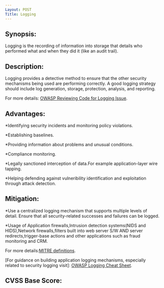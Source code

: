 ```yaml
---
Layout: POST
Title: Logging
---
```


Synopsis:
---------------
Logging is the recording of information into storage that details who performed what and when they did it (like an audit trail).

Description:
-------------------
Logging provides a detective method to ensure that the other security mechanisms being used are performing correctly. A good logging strategy should include log generation, storage, protection, analysis, and reporting.

For more details: [OWASP Reviewing Code for Logging Issue](https://www.owasp.org/index.php/Reviewing_Code_for_Logging_Issues).
 

Advantages:
------------
*Identifying security incidents and monitoring policy violations.

*Establishing baselines.

*Providing information about problems and unusual conditions.

*Compliance monitoring.

*Legally sanctioned interception of data.For example application-layer wire tapping.

*Helping defending against vulneribility identification and exploitation through attack detection.



Mitigation:
----------------
*Use a centralized logging mechanism that supports multiple levels of detail. Ensure that all security-related successes and failures can be logged.

*Usage of Application firewalls,Intrusion detection systems(NIDS and HIDS),Network firewalls,filters built into web server S/W AND server redirects,trigger-base actions and other applications such as fraud monitoring and CRM.

For more details:[MITRE definitions](http://cwe.mitre.org/data/definitions/778.html).

[For guidance on building application logging mechanisms, especially related to security logging visit]: [OWASP Logging Cheat Sheet](https://www.owasp.org/index.php/Logging_Cheat_Sheet).  

CVSS Base Score:
-----------------------------

